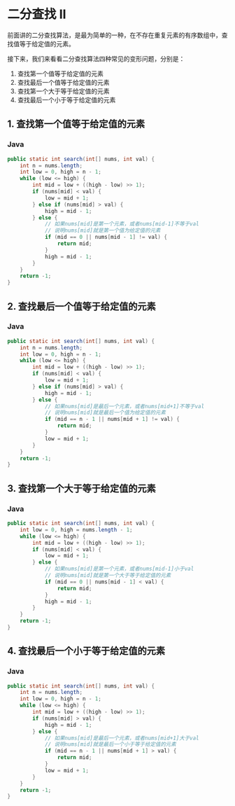 # 二分查找 II

前面讲的二分查找算法，是最为简单的一种，在不存在重复元素的有序数组中，查找值等于给定值的元素。

接下来，我们来看看二分查找算法四种常见的变形问题，分别是：

1. 查找第一个值等于给定值的元素
1. 查找最后一个值等于给定值的元素
1. 查找第一个大于等于给定值的元素
1. 查找最后一个小于等于给定值的元素

## 1. 查找第一个值等于给定值的元素

<!-- tabs:start -->

### **Java**

```java
public static int search(int[] nums, int val) {
    int n = nums.length;
    int low = 0, high = n - 1;
    while (low <= high) {
        int mid = low + ((high - low) >> 1);
        if (nums[mid] < val) {
            low = mid + 1;
        } else if (nums[mid] > val) {
            high = mid - 1;
        } else {
            // 如果nums[mid]是第一个元素，或者nums[mid-1]不等于val
            // 说明nums[mid]就是第一个值为给定值的元素
            if (mid == 0 || nums[mid - 1] != val) {
                return mid;
            }
            high = mid - 1;
        }
    }
    return -1;
}
```

<!-- tabs:end -->

## 2. 查找最后一个值等于给定值的元素

<!-- tabs:start -->

### **Java**

```java
public static int search(int[] nums, int val) {
    int n = nums.length;
    int low = 0, high = n - 1;
    while (low <= high) {
        int mid = low + ((high - low) >> 1);
        if (nums[mid] < val) {
            low = mid + 1;
        } else if (nums[mid] > val) {
            high = mid - 1;
        } else {
            // 如果nums[mid]是最后一个元素，或者nums[mid+1]不等于val
            // 说明nums[mid]就是最后一个值为给定值的元素
            if (mid == n - 1 || nums[mid + 1] != val) {
                return mid;
            }
            low = mid + 1;
        }
    }
    return -1;
}
```

<!-- tabs:end -->

## 3. 查找第一个大于等于给定值的元素

<!-- tabs:start -->

### **Java**

```java
public static int search(int[] nums, int val) {
    int low = 0, high = nums.length - 1;
    while (low <= high) {
        int mid = low + ((high - low) >> 1);
        if (nums[mid] < val) {
            low = mid + 1;
        } else {
            // 如果nums[mid]是第一个元素，或者nums[mid-1]小于val
            // 说明nums[mid]就是第一个大于等于给定值的元素
            if (mid == 0 || nums[mid - 1] < val) {
                return mid;
            }
            high = mid - 1;
        }
    }
    return -1;
}
```

<!-- tabs:end -->

## 4. 查找最后一个小于等于给定值的元素

<!-- tabs:start -->

### **Java**

```java
public static int search(int[] nums, int val) {
    int n = nums.length;
    int low = 0, high = n - 1;
    while (low <= high) {
        int mid = low + ((high - low) >> 1);
        if (nums[mid] > val) {
            high = mid - 1;
        } else {
            // 如果nums[mid]是最后一个元素，或者nums[mid+1]大于val
            // 说明nums[mid]就是最后一个小于等于给定值的元素
            if (mid == n - 1 || nums[mid + 1] > val) {
                return mid;
            }
            low = mid + 1;
        }
    }
    return -1;
}
```

<!-- tabs:end -->
